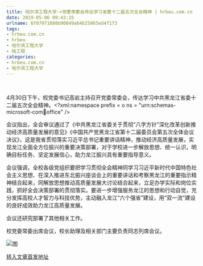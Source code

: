 ```yaml
---
title: 哈尔滨工程大学->党委常委会传达学习省委十二届五次全会精神 | hrbeu.com.cn
date: 2019-05-06 09:43:15
urlname: 6f07971080b90849a64b25865ed4f173
tags: 
- hrbeu.com.cn
- hrbeu
- 哈尔滨工程大学
- 哈工程
categories:
- hrbeu.com.cn
- 哈尔滨工程大学
---
```


 

4月30日下午，校党委书记高岩主持召开党委常委会，传达学习中共黑龙江省委十二届五次全会精神。<?xml:namespace prefix = o ns = "urn:schemas-microsoft-com:office:office" />

会议指出，全会审议通过了《中共黑龙江省委关于贯彻“八字方针”深化改革创新推动经济高质量发展的意见》《中国共产党黑龙江省第十二届委员会第五次全体会议决议》，这是我省贯彻落实习近平总书记重要讲话精神，推动经济高质量发展，实现龙江全面全方位振兴的重要决策部署，对于学校进一步解放思想、统一认识，明确目标任务、坚定发展信心，助力龙江振兴具有重要指导意义。

会议强调，全校各级党组织要把学习贯彻全会精神同学习习近平新时代中国特色社会主义思想、在深入推进东北振兴座谈会上的重要讲话和考察黑龙江的重要指示精神结合起来，同解放思想推动高质量发展大讨论结合起来，立足办学实际和岗位实践，抓好全会决策部署的贯彻落实。要进一步增强服务龙江的思想和行动自觉，充分发挥高校人才智力与科技优势，主动融入龙江“六个强省”建设，用“双一流”建设的良好成效助力龙江高质量发展。

会议还研究部署了其他相关工作。

校党委常委出席会议，校长助理及相关部门主要负责同志列席会议。

![图](http://gongxue.cn/news/UploadFiles_4906/201904/2019043018310115.jpg)

[转入文章首发地址](http://gongxue.cn/news/2019/201904/news_195279.html)